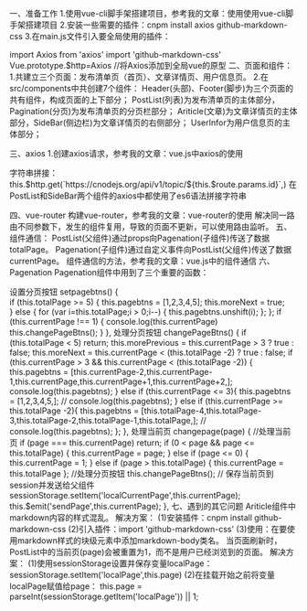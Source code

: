 一、准备工作
1.使用vue-­cli脚手架搭建项目，参考我的文章：使用使用vue-­cli脚手架搭建项目
2.安装一些需要的插件：cnpm install axios github-markdown-css
3.在main.js文件引入要全局使用的插件：

import Axios from 'axios'
import 'github-markdown-css'
Vue.prototype.$http=Axios  //将Axios添加到全局vue的原型
二、页面和组件：
1.共建立三个页面：发布清单页（首页）、文章详情页、用户信息页。
2.在src/components中共创建7个组件：
Header(头部)、Footer(脚步)为三个页面的共有组件，构成页面的上下部分；
PostList(列表)为发布清单页的主体部分，Pagination(分页)为发布清单页的分页栏部分；
Ariticle(文章)为文章详情页的主体部分，SideBar(侧边栏)为文章详情页的右侧部分；
UserInfor为用户信息页的主体部分；

三、axios
1.创建axios请求，参考我的文章：vue.js中axios的使用

字符串拼接：
this.$http.get(`https://cnodejs.org/api/v1/topic/${this.$route.params.id}`,)
在PostList和SideBar两个组件的axios中都使用了es6语法拼接字符串

四、vue-router
构建vue-router，参考我的文章：vue-router的使用
解决同一路由不同参数下，发生的组件复用，导致的页面不更新，可以使用路由监听。
五、组件通信：
PostList(父组件)通过props向Pagenation(子组件)传送了数据totalPage。
Pagenation(子组件)通过自定义事件向PostList(父组件)传送了数据currentPage。
组件通信的方法，参考我的文章：vue.js中的组件通信
六、Pagenation
Pagenation组件中用到了三个重要的函数：

设置分页按钮
setpagebtns() {              
        if (this.totalPage >= 5) {
            this.pagebtns = [1,2,3,4,5];
            this.moreNext = true;   
        } else {
            for (var i=this.totalPage;i > 0;i--) {
                this.pagebtns.unshift(i);
            };
        };
      if (this.currentPage !== 1) {
        console.log(this.currentPage)
        this.changePageBtns();
      }
    },
处理分页按钮
changePageBtns() {
      if (this.totalPage < 5) return;
      this.morePrevious = this.currentPage > 3 ? true : false;
      this.moreNext = this.currentPage < (this.totalPage -2) ? true : false;
      if (this.currentPage > 3 && this.currentPage < (this.totalPage -2)) {
        this.pagebtns = [this.currentPage-2,this.currentPage-1,this.currentPage,this.currentPage+1,this.currentPage+2,];
        console.log(this.pagebtns); 
      } else if (this.currentPage <= 3){
        this.pagebtns = [1,2,3,4,5,];
        // console.log(this.pagebtns);
      } else if (this.currentPage >= this.totalPage -2){
        this.pagebtns = [this.totalPage-4,this.totalPage-3,this.totalPage-2,this.totalPage-1,this.totalPage,];
        // console.log(this.pagebtns);
      };
    },
处理当前页
changepage(page) {
        //处理当前页
        if (page === this.currentPage) return;
        if (0 < page && page <= this.totalPage) {
            this.currentPage = page;
        } else if (page <= 0) { 
            this.currentPage = 1;
        } else if (page > this.totalPage) {
            this.currentPage = this.totalPage
        };
        //处理分页按钮
        this.changePageBtns();
      // 保存当前页到session并发送给父组件
      sessionStorage.setItem('localCurrentPage',this.currentPage);
      this.$emit('sendPage',this.currentPage);
    },
七、遇到的其它问题
Ariticle组件中markdown内容的样式混乱。
解决方案：
(1)安装插件：cnpm install github-markdown-css
(2)引入插件：import 'github-markdown-css'
(3)使用：在要使用markdown样式的块级元素中添加markdown-body类名。
当页面刷新时，PostList中的当前页(page)会被重置为1，而不是用户已经浏览到的页面。
解决方案：
(1)使用sessionStorage设置并保存变量localPage：
sessionStorage.setItem('localPage',this.page)
(2)在挂载开始之前将变量localPage赋值给page：
this.page = parseInt(sessionStorage.getItem('localPage')) || 1;
